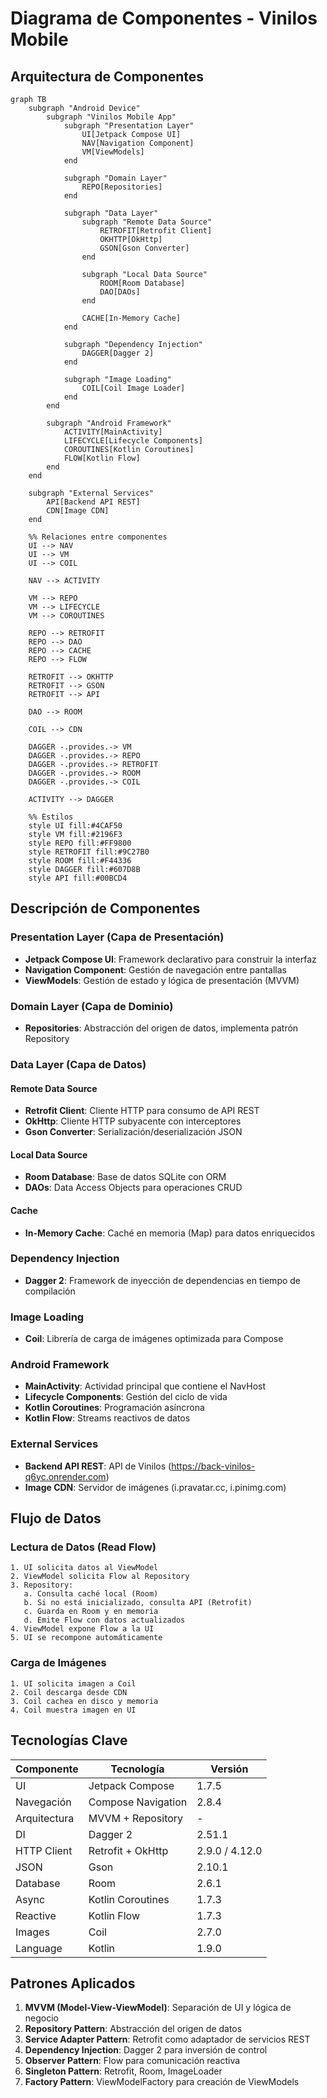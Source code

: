 # Diagrama de Componentes - Vinilos Mobile

## Arquitectura de Componentes

```mermaid
graph TB
    subgraph "Android Device"
        subgraph "Vinilos Mobile App"
            subgraph "Presentation Layer"
                UI[Jetpack Compose UI]
                NAV[Navigation Component]
                VM[ViewModels]
            end
            
            subgraph "Domain Layer"
                REPO[Repositories]
            end
            
            subgraph "Data Layer"
                subgraph "Remote Data Source"
                    RETROFIT[Retrofit Client]
                    OKHTTP[OkHttp]
                    GSON[Gson Converter]
                end
                
                subgraph "Local Data Source"
                    ROOM[Room Database]
                    DAO[DAOs]
                end
                
                CACHE[In-Memory Cache]
            end
            
            subgraph "Dependency Injection"
                DAGGER[Dagger 2]
            end
            
            subgraph "Image Loading"
                COIL[Coil Image Loader]
            end
        end
        
        subgraph "Android Framework"
            ACTIVITY[MainActivity]
            LIFECYCLE[Lifecycle Components]
            COROUTINES[Kotlin Coroutines]
            FLOW[Kotlin Flow]
        end
    end
    
    subgraph "External Services"
        API[Backend API REST]
        CDN[Image CDN]
    end
    
    %% Relaciones entre componentes
    UI --> NAV
    UI --> VM
    UI --> COIL
    
    NAV --> ACTIVITY
    
    VM --> REPO
    VM --> LIFECYCLE
    VM --> COROUTINES
    
    REPO --> RETROFIT
    REPO --> DAO
    REPO --> CACHE
    REPO --> FLOW
    
    RETROFIT --> OKHTTP
    RETROFIT --> GSON
    RETROFIT --> API
    
    DAO --> ROOM
    
    COIL --> CDN
    
    DAGGER -.provides.-> VM
    DAGGER -.provides.-> REPO
    DAGGER -.provides.-> RETROFIT
    DAGGER -.provides.-> ROOM
    DAGGER -.provides.-> COIL
    
    ACTIVITY --> DAGGER
    
    %% Estilos
    style UI fill:#4CAF50
    style VM fill:#2196F3
    style REPO fill:#FF9800
    style RETROFIT fill:#9C27B0
    style ROOM fill:#F44336
    style DAGGER fill:#607D8B
    style API fill:#00BCD4
```

## Descripción de Componentes

### **Presentation Layer** (Capa de Presentación)
- **Jetpack Compose UI**: Framework declarativo para construir la interfaz
- **Navigation Component**: Gestión de navegación entre pantallas
- **ViewModels**: Gestión de estado y lógica de presentación (MVVM)

### **Domain Layer** (Capa de Dominio)
- **Repositories**: Abstracción del origen de datos, implementa patrón Repository

### **Data Layer** (Capa de Datos)

#### Remote Data Source
- **Retrofit Client**: Cliente HTTP para consumo de API REST
- **OkHttp**: Cliente HTTP subyacente con interceptores
- **Gson Converter**: Serialización/deserialización JSON

#### Local Data Source
- **Room Database**: Base de datos SQLite con ORM
- **DAOs**: Data Access Objects para operaciones CRUD

#### Cache
- **In-Memory Cache**: Caché en memoria (Map) para datos enriquecidos

### **Dependency Injection**
- **Dagger 2**: Framework de inyección de dependencias en tiempo de compilación

### **Image Loading**
- **Coil**: Librería de carga de imágenes optimizada para Compose

### **Android Framework**
- **MainActivity**: Actividad principal que contiene el NavHost
- **Lifecycle Components**: Gestión del ciclo de vida
- **Kotlin Coroutines**: Programación asíncrona
- **Kotlin Flow**: Streams reactivos de datos

### **External Services**
- **Backend API REST**: API de Vinilos (https://back-vinilos-q6yc.onrender.com)
- **Image CDN**: Servidor de imágenes (i.pravatar.cc, i.pinimg.com)

## Flujo de Datos

### Lectura de Datos (Read Flow)
```
1. UI solicita datos al ViewModel
2. ViewModel solicita Flow al Repository
3. Repository:
   a. Consulta caché local (Room)
   b. Si no está inicializado, consulta API (Retrofit)
   c. Guarda en Room y en memoria
   d. Emite Flow con datos actualizados
4. ViewModel expone Flow a la UI
5. UI se recompone automáticamente
```

### Carga de Imágenes
```
1. UI solicita imagen a Coil
2. Coil descarga desde CDN
3. Coil cachea en disco y memoria
4. Coil muestra imagen en UI
```

## Tecnologías Clave

| Componente | Tecnología | Versión |
|------------|------------|---------|
| UI | Jetpack Compose | 1.7.5 |
| Navegación | Compose Navigation | 2.8.4 |
| Arquitectura | MVVM + Repository | - |
| DI | Dagger 2 | 2.51.1 |
| HTTP Client | Retrofit + OkHttp | 2.9.0 / 4.12.0 |
| JSON | Gson | 2.10.1 |
| Database | Room | 2.6.1 |
| Async | Kotlin Coroutines | 1.7.3 |
| Reactive | Kotlin Flow | 1.7.3 |
| Images | Coil | 2.7.0 |
| Language | Kotlin | 1.9.0 |

## Patrones Aplicados

1. **MVVM (Model-View-ViewModel)**: Separación de UI y lógica de negocio
2. **Repository Pattern**: Abstracción del origen de datos
3. **Service Adapter Pattern**: Retrofit como adaptador de servicios REST
4. **Dependency Injection**: Dagger 2 para inversión de control
5. **Observer Pattern**: Flow para comunicación reactiva
6. **Singleton Pattern**: Retrofit, Room, ImageLoader
7. **Factory Pattern**: ViewModelFactory para creación de ViewModels

